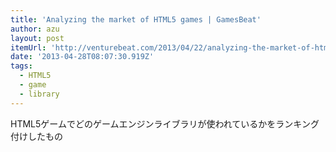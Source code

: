 ```yaml
---
title: 'Analyzing the market of HTML5 games | GamesBeat'
author: azu
layout: post
itemUrl: 'http://venturebeat.com/2013/04/22/analyzing-the-market-of-html5-games/'
date: '2013-04-28T08:07:30.919Z'
tags:
  - HTML5
  - game
  - library
---
```

HTML5ゲームでどのゲームエンジンライブラリが使われているかをランキング付けしたもの
